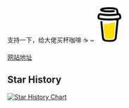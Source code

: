 支持一下，给大佬买杯咖啡 ☕️ ~ <a href="https://www.buymeacoffee.com/derekazhang"><img src="./docs/.vuepress/public/coffee.svg"></a>

[网站地址](https://derekazhang.github.io/fe-skill/)

## Star History

[![Star History Chart](https://api.star-history.com/svg?repos=derekazhang/fe-skill&type=Date)](https://star-history.com/#derekazhang/fe-skill&Date)
